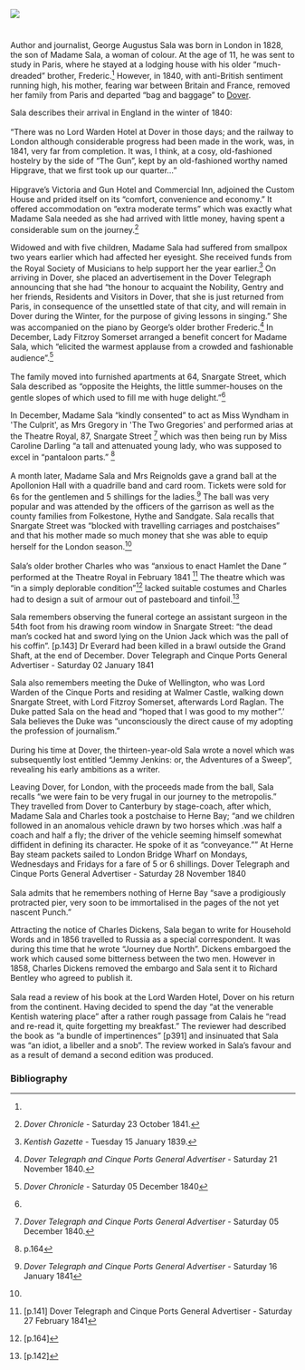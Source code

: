 <a href="https://dev.visual-essays.app"><img src="https://dev-visual-essays.netlify.app/images/ve-button.png"></a>
<param ve-config title="George Augustus Sala (1828 –1895)" author="Michelle Crowther" layout="vtl" 
banner="/images/banners/19c.jpg">

<param ve-entity eid="Q29303" aliases="Canterbury">
<param ve-entity eid="Q179224" aliases="Dover">
<param ve-entity eid="Q929286" aliases="Herne Bay">

#

Author and journalist, George Augustus Sala was born in London in 1828, the son of Madame Sala, a woman of colour. At the age of 11, he was sent to study in Paris, where he stayed at a lodging house with his older “much-dreaded” brother, Frederic.[^ref1] However, in 1840, with anti-British sentiment running high, his mother, fearing war between Britain and France, removed her family from Paris and departed “bag and baggage” to [Dover](19c/19c-dover). 
<param ve-image url="https://upload.wikimedia.org/wikipedia/commons/6/63/Madame_Sala.png" label="Madame Sala, stage name of Henrietta Catharina Florentina (née Simon) Sala, British actress and singer fl 1827-1859 and mother of George Augustus Sala" attribution="Thomas Woolnoth (1785–1857), National Galleries Scotland via Wikimedia Commons">

Sala describes their arrival in England in the winter of 1840:
<br><br>
“There was no Lord Warden Hotel at Dover in those days; and the railway to London although considerable progress had been made in the work, was, in 1841, very far from completion. It was, I think, at a cosy, old-fashioned hostelry by the side of “The Gun”, kept by an old-fashioned worthy named Hipgrave, that we first took up our quarter…”
<br><br>
Hipgrave’s Victoria and Gun Hotel and Commercial Inn, adjoined the Custom House and prided itself on its “comfort, convenience and economy.” It offered accommodation on “extra moderate terms” which was exactly what Madame Sala needed as she had arrived with little money, having spent a considerable sum on the journey.[^ref2]

Widowed and with five children, Madame Sala had suffered from smallpox two years earlier which had affected her eyesight. She received funds from the Royal Society of Musicians to help support her the year earlier.[^ref3] On arriving in Dover, she placed an advertisement in the Dover Telegraph announcing that she had “the honour to acquaint the Nobility, Gentry and her friends, Residents and Visitors in Dover, that she is just returned from Paris, in consequence of the unsettled state of that city, and will remain in Dover during the Winter, for the purpose of giving lessons in singing.”  She was accompanied on the piano by George’s older brother Frederic.[^ref4] In December, Lady Fitzroy Somerset arranged a benefit concert for Madame Sala, which “elicited the warmest applause from a crowded and fashionable audience”.[^ref5]
<br><br>
The family moved into furnished apartments at 64, Snargate Street, which Sala described as “opposite the Heights, the little summer-houses on the gentle slopes of which used to fill me with huge delight.”[^ref6] 

In December, Madame Sala “kindly consented” to act as Miss Wyndham in 'The Culprit', as Mrs Gregory in 'The Two Gregories' and performed arias at the Theatre Royal, 87, Snargate Street [^ref7] which was then being run by Miss Caroline Darling “a tall and attenuated young lady, who was supposed to excel in “pantaloon parts.” [^ref8] 
<br><br>
A month later, Madame Sala and Mrs Reignolds gave a grand ball at the Apollonion Hall with a quadrille band and card room.  Tickets were sold for 6s for the gentlemen and 5 shillings for the ladies.[^ref9] The ball was very popular and was attended by the officers of the garrison as well as the county families from Folkestone, Hythe and Sandgate. Sala recalls that Snargate Street was “blocked with travelling carriages and postchaises” and that his mother made so much money that she was able to equip herself for the London season.[^ref10] 
<br><br>
Sala’s older brother Charles who was “anxious to enact Hamlet the Dane ” performed at the Theatre Royal in February 1841 [^ref11] The theatre which was “in a simply deplorable condition”[^ref12] lacked suitable costumes and Charles had to design a suit of armour out of pasteboard and tinfoil.[^ref13]

Sala remembers observing the funeral cortege an assistant surgeon in the 54th foot from his drawing room window in Snargate Street: “the dead man’s cocked hat and sword lying on the Union Jack which was the pall of his coffin”. [p.143] Dr Everard had been killed in a brawl outside the Grand Shaft, at the end of December. Dover Telegraph and Cinque Ports General Advertiser - Saturday 02 January 1841

Sala also remembers meeting the Duke of Wellington, who was Lord Warden of the Cinque Ports and residing at Walmer Castle, walking down Snargate Street, with Lord Fitzroy Somerset, afterwards Lord Raglan. The Duke patted Sala on the head and “hoped that I was good to my mother”.’ Sala believes the Duke was “unconsciously the direct cause of my adopting the profession of journalism.”
<br><br>
During his time at Dover, the thirteen-year-old Sala wrote a novel which was subsequently lost entitled “Jemmy Jenkins: or, the Adventures of a Sweep”, revealing his early ambitions as a writer. 

Leaving Dover, for London, with the proceeds made from the ball, Sala recalls “we were fain to be very frugal in our journey to the metropolis.” They travelled from Dover to Canterbury by stage-coach, after which, Madame Sala and Charles took a postchaise to Herne Bay; “and we children followed in an anomalous vehicle drawn by two horses which .was half a coach and half a fly; the driver of the vehicle seeming himself somewhat diffident in defining its character. He spoke of it as “conveyance.”” At Herne Bay steam packets sailed to London Bridge Wharf on Mondays, Wednesdays and Fridays for a fare of 5 or 6 shillings. Dover Telegraph and Cinque Ports General Advertiser - Saturday 28 November 1840
<br><br>
Sala admits that he remembers nothing of Herne Bay “save a prodigiously protracted pier, very soon to be immortalised in the pages of the not yet nascent Punch.” 

Attracting the notice of Charles Dickens, Sala began to write for Household Words and in 1856 travelled to Russia as a special correspondent. It was during this time that he wrote “Journey due North”. Dickens embargoed the work which caused some bitterness between the two men. However in 1858, Charles Dickens removed the embargo and Sala sent it to Richard Bentley who agreed to publish it. 
<br><br>
Sala read a review of his book at the Lord Warden Hotel, Dover on his return from the continent. Having decided to spend the day “at the venerable Kentish watering place” after a rather rough passage from Calais he “read and re-read it, quite forgetting my breakfast.” The reviewer had described the book as “a bundle of impertinences” [p391] and insinuated that Sala was “an idiot, a libeller and a snob”. The review worked in Sala’s favour and as a result of demand a second edition was produced. 

### Bibliography

[^ref1]:
[^ref2]: _Dover Chronicle_ - Saturday 23 October 1841.    
[^ref3]: _Kentish Gazette_ - Tuesday 15 January 1839.    
[^ref4]: _Dover Telegraph and Cinque Ports General Advertiser_ - Saturday 21 November 1840.   
[^ref5]: _Dover Chronicle_ - Saturday 05 December 1840   
[^ref6]:
[^ref7]: _Dover Telegraph and Cinque Ports General Advertiser_ - Saturday 05 December 1840.   
[^ref8]: p.164
[^ref9]: _Dover Telegraph and Cinque Ports General Advertiser_ - Saturday 16 January 1841
[^ref10]:
[^ref11]: [p.141] Dover Telegraph and Cinque Ports General Advertiser - Saturday 27 February 1841
[^ref12]: [p.164]
[^ref13]: [p.142]
[^ref14]:
[^ref15]:



